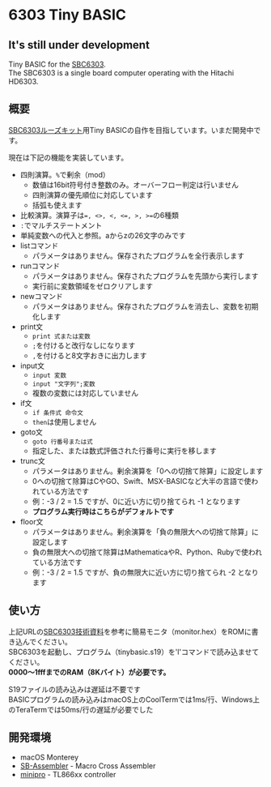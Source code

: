 # 6303 Tiny BASIC
## It's still under development
Tiny BASIC for the [SBC6303](https://vintagechips.wordpress.com/2018/04/26/sbc6303ルーズキット/).  
The SBC6303 is a single board computer operating with the Hitachi HD6303.

## 概要
[SBC6303ルーズキット](https://vintagechips.wordpress.com/2018/04/26/sbc6303ルーズキット/)用Tiny BASICの自作を目指しています。いまだ開発中です。

現在は下記の機能を実装しています。

- 四則演算。`%`で剰余（mod）
  - 数値は16bit符号付き整数のみ。オーバーフロー判定は行いません
  - 四則演算の優先順位に対応しています
  - 括弧も使えます
- 比較演算。演算子は`=, <>, <, <=, >, >=`の6種類
- `:`でマルチステートメント
- 単純変数への代入と参照。aからzの26文字のみです
- listコマンド
  - パラメータはありません。保存されたプログラムを全行表示します
- runコマンド
  - パラメータはありません。保存されたプログラムを先頭から実行します
  - 実行前に変数領域をゼロクリアします
- newコマンド
  - パラメータはありません。保存されたプログラムを消去し、変数を初期化します
- print文
  - `print 式または変数`
  - `;`を付けると改行なしになります
  - `,`を付けると8文字おきに出力します
- input文
  - `input 変数`
  - `input "文字列";変数`
  - 複数の変数には対応していません
- if文
  - `if 条件式 命令文`
  - `then`は使用しません
- goto文
  - `goto 行番号または式`
  - 指定した、または数式評価された行番号に実行を移します
- trunc文
  - パラメータはありません。剰余演算を「0への切捨て除算」に設定します
  - 0への切捨て除算はCやGO、Swift、MSX-BASICなど大半の言語で使われている方法です
  - 例：-3 / 2 = 1.5 ですが、0に近い方に切り捨てられ -1 となります
  - **プログラム実行時はこちらがデフォルトです**
- floor文
  - パラメータはありません。剰余演算を「負の無限大への切捨て除算」に設定します
  - 負の無限大への切捨て除算はMathematicaやR、Python、Rubyで使われている方法です
  - 例：-3 / 2 = 1.5 ですが、負の無限大に近い方に切り捨てられ -2 となります


## 使い方
上記URLの[SBC6303技術資料](http://www.amy.hi-ho.ne.jp/officetetsu/storage/sbc6303_techdata.pdf)を参考に簡易モニタ（monitor.hex）をROMに書き込んでください。  
SBC6303を起動し、プログラム（tinybasic.s19）を'l'コマンドで読み込ませてください。  
**$0000〜$1fffまでのRAM（8Kバイト）が必要です。**  

S19ファイルの読み込みは遅延は不要です  
BASICプログラムの読み込みはmacOS上のCoolTermでは1ms/行、Windows上のTeraTermでは50ms/行の遅延が必要でした

## 開発環境
- macOS Monterey
- [SB-Assembler](https://www.sbprojects.net/sbasm/) - Macro Cross Assembler
- [minipro](https://gitlab.com/DavidGriffith/minipro.git) - TL866xx controller
